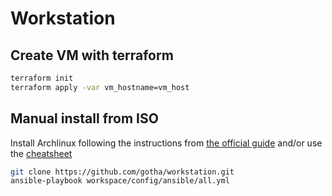 # Workstation

## Create VM with terraform

```sh
terraform init
terraform apply -var vm_hostname=vm_host
```

## Manual install from ISO

Install Archlinux following the instructions from [the official guide](https://wiki.archlinux.org/title/installation_guide) and/or use the [cheatsheet](./README-arch.md)

```sh
git clone https://github.com/gotha/workstation.git
ansible-playbook workspace/config/ansible/all.yml
```
